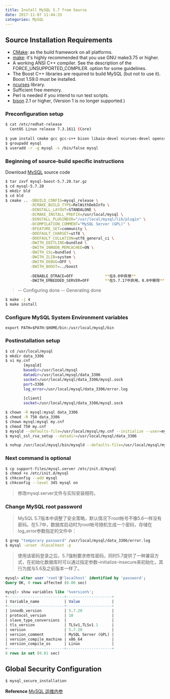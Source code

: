 ```yaml
---
title: Install MySQL 5.7 from Source
date: 2017-11-07 11:44:33
categories: MySQL
---
```

## Source Installation Requirements
* [CMake](http://www.cmake.org): as the build framework on all platforms.
* [make](http://www.gnu.org/software/make/): it's highly recommended that you use GNU make3.75 or higher. 
* A working ANSI C++ compiler. See the description of the FORCE_UNSUPPORTED_COMPILER. option for some guidelines.
* The Boost C++ libraries are required to build MySQL (but not to use it). Boost 1.59.0 must be installed. 
* [ncurses](https://www.gnu.org/software/ncurses/ncurses.html) library.
* Sufficient free memory.
* Perl is needed if you intend to run test scripts.
* [bison](http://www.gnu.org/software/bison/) 2.1 or higher, (Version 1 is no longer supported.)


### Preconfiguration setup
```bash
$ cat /etc/redhat-release 
  CentOS Linux release 7.3.1611 (Core)
  
$ yum install cmake gcc gcc-c++ bison libaio-devel ncurses-devel openssl openssl-devel
$ groupadd mysql
$ useradd -r -g mysql -s /bin/false mysql
```

<!-- more -->

### Beginning of source-build specific instructions
Download [MySQL](https://dev.mysql.com/downloads/mysql/) source code

```bash
$ tar zxvf mysql-boost-5.7.20.tar.gz
$ cd mysql-5.7.20
$ mkdir bld
$ cd bld
$ cmake .. -DBUILD_CONFIG=mysql_release \
           -DCMAKE_BUILD_TYPE=RelWithDebInfo \
           -DINSTALL_LAYOUT=STANDALONE \
           -DCMAKE_INSTALL_PREFIX=/usr/local/mysql \
           -DINSTALL_PLUGINDIR="/usr/local/mysql/lib/plugin" \
           -DCOMPILATION_COMMENT="MySQL Server (GPL)" \
           -DFEATURE_SET=community \
           -DDEFAULT_CHARSET=utf8 \
           -DDEFAULT_COLLATION=utf8_general_ci \
           -DWITH_EDITLINE=bundled \
           -DWITH_INNODB_MEMCACHED=ON \
           -DWITH_SSL=bundled \
           -DWITH_ZLIB=system \
           -DWITH_DEBUG=OFF \
           -DWITH_BOOST=../boost
               
           -DENABLE_DTRACE=OFF              **在8.0中弃用**
           -DWITH_EMBEDDED_SERVER=OFF       **在5.7.17中弃用，8.0中移除**
```
> -- Configuring done
  -- Generating done 

```bash
$ make -j 4
$ make install
```

### Configure MySQL System Environment variables
```
export PATH=$PATH:$HOME/bin:/usr/local/mysql/bin
```

### Postinstallation setup

```bash
$ cd /usr/local/mysql
$ mkdir data_3306
$ vi my.cnf
        [mysqld]
        basedir=/usr/local/mysql
        datadir=/usr/local/mysql/data_3306
        socket=/usr/local/mysql/data_3306/mysql.sock
        port=3306
        log_error=/usr/local/mysql/data_3306/error.log
        
        [client]
        socket=/usr/local/mysql/data_3306/mysql.sock

$ chown -R mysql:mysql data_3306
$ chmod -R 750 data_3306
$ chown mysql:mysql my.cnf
$ chmod 750 my.cnf
$ mysqld --defaults-file=/usr/local/mysql/my.cnf --initialize --user=mysql
$ mysql_ssl_rsa_setup --datadir=/usr/local/mysql/data_3306

$ nohup /usr/local/mysql/bin/mysqld --defaults-file=/usr/local/mysql/my.cnf --user=mysql > /tmp/mysql.log 2>&1 &
```

### Next command is optional

```bash
$ cp support-files/mysql.server /etc/init.d/mysql
$ chmod +x /etc/init.d/mysql
$ chkconfig --add mysql
$ chkconfig --level 345 mysql on
```
> 修改mysql.server文件与实际安装相符。

### Change MySQL root password
> MySQL 5.7版本中调整了安全策略，默认情况下root帐号不像5.6一样没有密码。在5.7中，数据库启动时为root帐号随机生成一个密码，存储在log_error参数指定的文件中：

```bash
$ grep "temporary password" /usr/local/mysql/data_3306/error.log
$ mysql -uroot -hlocalhost -p
```

> 使用该密码登录之后，5.7强制要求修性密码，同时5.7提供了一种兼容方式，在初始化数据库时可以通过指定参数–initialize-insecure来初始化，其行为就与5.6及之前版本一样了。

```sql
mysql> alter user 'root'@'localhost' identified by 'password';
Query OK, 0 rows affected (0.00 sec)

mysql> show variables like '%version%';
+-------------------------+--------------------+
| Variable_name           | Value              |
+-------------------------+--------------------+
| innodb_version          | 5.7.20             |
| protocol_version        | 10                 |
| slave_type_conversions  |                    |
| tls_version             | TLSv1,TLSv1.1      |
| version                 | 5.7.20             |
| version_comment         | MySQL Server (GPL) |
| version_compile_machine | x86_64             |
| version_compile_os      | Linux              |
+-------------------------+--------------------+
8 rows in set (0.01 sec)

```

## Global Security Configuration
``` bash
$ mysql_secure_installation
```

**Reference**
[MySQL 运维内参](https://item.jd.com/12195430.html)

